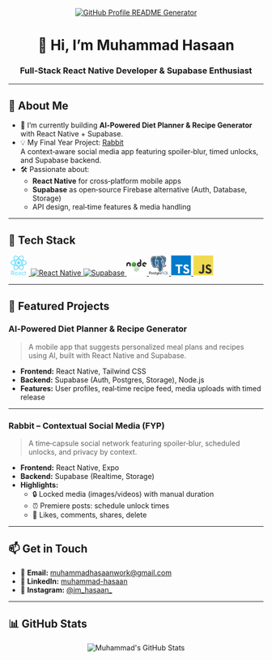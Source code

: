 <p align="center">
  <a href="https://github.com/rahuldkjain/github-profile-readme-generator">
    <img src="https://raw.githubusercontent.com/rahuldkjain/github-profile-readme-generator/master/src/images/logo.svg" alt="GitHub Profile README Generator" width="200" />
  </a>
</p>

<h1 align="center">👋 Hi, I’m Muhammad Hasaan</h1>
<h3 align="center">Full‑Stack React Native Developer & Supabase Enthusiast</h3>

---

## 🚀 About Me
- 🔭 I’m currently building **AI‑Powered Diet Planner & Recipe Generator** with React Native + Supabase.
- 💡 My Final Year Project: [Rabbit](https://expo.dev/artifacts/eas/h9FM73KVkis2e5DycqhXyL.apk)  
  A context‑aware social media app featuring spoiler‑blur, timed unlocks, and Supabase backend.
- 🛠️ Passionate about:  
  - **React Native** for cross‑platform mobile apps  
  - **Supabase** as open‑source Firebase alternative (Auth, Database, Storage)  
  - API design, real‑time features & media handling  

---

## 🔧 Tech Stack

<p align="left">
  <!-- React & RN -->
  <a href="https://reactnative.dev/" target="_blank" rel="noreferrer">
    <img src="https://raw.githubusercontent.com/devicons/devicon/master/icons/react/react-original-wordmark.svg" alt="React" width="40" height="40" />
  </a>
  <a href="https://reactnative.dev/" target="_blank" rel="noreferrer">
    <img src="https://reactnative.dev/img/header_logo.svg" alt="React Native" width="40" height="40" />
  </a>

  <!-- Supabase -->
  <a href="https://supabase.com/" target="_blank" rel="noreferrer">
    <img src="https://raw.githubusercontent.com/supabase/supabase/master/logo/supabase-icon.svg" alt="Supabase" width="40" height="40" />
  </a>

  <!-- Backend & DB -->
  <a href="https://nodejs.org/" target="_blank" rel="noreferrer">
    <img src="https://raw.githubusercontent.com/devicons/devicon/master/icons/nodejs/nodejs-original-wordmark.svg" alt="Node.js" width="40" height="40" />
  </a>
  <a href="https://www.postgresql.org/" target="_blank" rel="noreferrer">
    <img src="https://raw.githubusercontent.com/devicons/devicon/master/icons/postgresql/postgresql-original-wordmark.svg" alt="PostgreSQL" width="40" height="40" />
  </a>

  <!-- Languages -->
  <a href="https://www.typescriptlang.org/" target="_blank" rel="noreferrer">
    <img src="https://raw.githubusercontent.com/devicons/devicon/master/icons/typescript/typescript-original.svg" alt="TypeScript" width="40" height="40" />
  </a>
  <a href="https://developer.mozilla.org/en-US/docs/Web/JavaScript" target="_blank" rel="noreferrer">
    <img src="https://raw.githubusercontent.com/devicons/devicon/master/icons/javascript/javascript-original.svg" alt="JavaScript" width="40" height="40" />
  </a>
</p>

---

## 📂 Featured Projects

### AI‑Powered Diet Planner & Recipe Generator
> A mobile app that suggests personalized meal plans and recipes using AI, built with React Native and Supabase.

- **Frontend:** React Native, Tailwind CSS  
- **Backend:** Supabase (Auth, Postgres, Storage), Node.js  
- **Features:** User profiles, real‑time recipe feed, media uploads with timed release

---

### Rabbit – Contextual Social Media (FYP)
> A time‑capsule social network featuring spoiler‑blur, scheduled unlocks, and privacy by context.

- **Frontend:** React Native, Expo  
- **Backend:** Supabase (Realtime, Storage)  
- **Highlights:**  
  - 🔒 Locked media (images/videos) with manual duration  
  - ⏰ Premiere posts: schedule unlock times  
  - 💬 Likes, comments, shares, delete  

---

## 📫 Get in Touch

- 📧 **Email:** muhammadhasaanwork@gmail.com  
- 💼 **LinkedIn:** [muhammad-hasaan](https://linkedin.com/in/muhammad-hasaan)  
- 📸 **Instagram:** [@im_hasaan_](https://instagram.com/im_hasaan_)  

---

## 📊 GitHub Stats

<p align="center">
  <img src="https://github-readme-stats.vercel.app/api?username=muhammadhasaanwaseem&show_icons=true&theme=radical" alt="Muhammad's GitHub Stats" />
</p>

